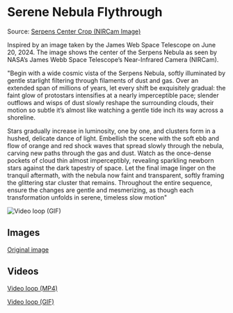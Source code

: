 # Serene Nebula Flythrough
Source: [Serpens Center Crop (NIRCam Image)](https://webbtelescope.org/contents/media/images/2024/115/01HYGKYF5SSD2744FSB1V6F9JS?itemsPerPage=100&page=1)

Inspired by an image taken by the James Web Space Telescope on June 20, 2024. The image shows the center of the Serpens Nebula as seen by NASA’s James Webb Space Telescope’s Near-Infrared Camera (NIRCam).

"Begin with a wide cosmic vista of the Serpens Nebula, softly illuminated by gentle starlight filtering through filaments of dust and gas. Over an extended span of millions of years, let every shift be exquisitely gradual: the faint glow of protostars intensifies at a nearly imperceptible pace; slender outflows and wisps of dust slowly reshape the surrounding clouds, their motion so subtle it’s almost like watching a gentle tide inch its way across a shoreline.

Stars gradually increase in luminosity, one by one, and clusters form in a hushed, delicate dance of light. Embellish the scene with the soft ebb and flow of orange and red shock waves that spread slowly through the nebula, carving new paths through the gas and dust. Watch as the once-dense pockets of cloud thin almost imperceptibly, revealing sparkling newborn stars against the dark tapestry of space. Let the final image linger on the tranquil aftermath, with the nebula now faint and transparent, softly framing the glittering star cluster that remains. Throughout the entire sequence, ensure the changes are gentle and mesmerizing, as though each transformation unfolds in serene, timeless slow motion"

![Video loop (GIF)](./Serene-Nebula-Flythrough.gif)

## Images
[Original image](./Serpens-Nebula-Center.jpg)

## Videos
[Video loop (MP4)](./Serene-Nebula-Flythrough.mp4)

[Video loop (GIF)](./Serene-Nebula-Flythrough.gif)
